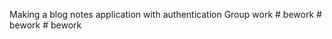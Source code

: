 Making a blog notes application with authentication 
Group work
#   b e w o r k  
 #   b e w o r k  
 #   b e w o r k  
 